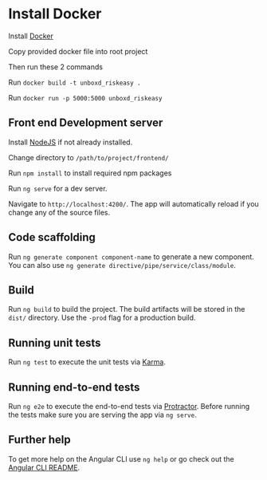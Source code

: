 # Install Docker

Install [Docker](https://docs.docker.com/)

Copy provided docker file into root project

Then run these 2 commands

Run `docker build -t unboxd_riskeasy .`

Run `docker run -p 5000:5000 unboxd_riskeasy`

## Front end Development server

Install [NodeJS](https://nodejs.org/en/) if not already installed.

Change directory to `/path/to/project/frontend/`

Run `npm install` to install required npm packages

Run `ng serve` for a dev server.

Navigate to `http://localhost:4200/`. The app will automatically reload if you change any of the source files.

## Code scaffolding

Run `ng generate component component-name` to generate a new component. You can also use `ng generate directive/pipe/service/class/module`.

## Build

Run `ng build` to build the project. The build artifacts will be stored in the `dist/` directory. Use the `-prod` flag for a production build.

## Running unit tests

Run `ng test` to execute the unit tests via [Karma](https://karma-runner.github.io).

## Running end-to-end tests

Run `ng e2e` to execute the end-to-end tests via [Protractor](http://www.protractortest.org/).
Before running the tests make sure you are serving the app via `ng serve`.

## Further help

To get more help on the Angular CLI use `ng help` or go check out the [Angular CLI README](https://github.com/angular/angular-cli/blob/master/README.md).
